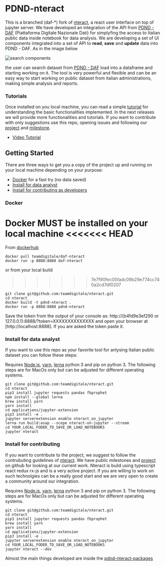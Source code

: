# PDND-nteract

This is a branched (daf-\*) fork of [nteract](https://nteract.io), a react user interface on top of jupyter server. We have developed an integration of the API from [PDND - DAF](https://dataportal.daf.teamdigitale.it) (Piattaforma Digitale Nazionale Dati) for simplyfing the access to Italian public data inside notebook for data analysis. We are developing a set of UI components integrated into a set of API to **read**, **save** and **update** data into PDND - DAF. As in the image below

![search components](https://raw.githubusercontent.com/teamdigitale/nteract/daf-develop/pdnd-tutorials/img/search_with_logo.png)

the user can search dataset from [PDND - DAF](https://dataportal.daf.teamdigitale.it) load into a dataframe and starting working on it. The tool is very powerful and flexible and can be an easy way to start working on public dataset from italian administrations, making simple analysis and reports.

### Tutorials

Once installed on you local machine, you can read a simple [tutorial](https://github.com/teamdigitale/nteract/blob/daf-develop/pdnd-tutorials/pdnd-nteract-tutorial.md) for understanding the basic functionalities implemented. In the next releases we will provide more functionalities and tutorials. If you want to contribute with only suggestions use this repo, opening issues and following our [project](https://github.com/teamdigitale/nteract/projects) and [milestone](https://github.com/teamdigitale/nteract/milestones).


- [Video Tutorial](https://www.youtube.com/watch?v=nlZnYcz66YE)

## Getting Started

There are three ways to get you a copy of the project up and running on your local machine depending on your purpose:

- [Docker](#docker-installation) for a fast try (no data saved)
- [Install for data analyst](#install-for-data-analyst)
- [Install for contributing as developers](#install-for-contributing)

### Docker

Docker MUST be installed on your local machine
<<<<<<< HEAD
=======

From [dockerhub](https://hub.docker.com/r/teamdigitale/daf-nteract)

```
docker pull teamdigitale/daf-nteract
docker run -p 8888:8888 daf-nteract
```

or from your local build
>>>>>>> 7e7f90fec05fadc09b29e774cc740a2cd7df0207

```
git clone git@github.com:teamdigitale/nteract.git
cd nteract
docker build -t pdnd-nteract .
docker run -p 8888:8888 pdnd-nteract
```

Save the token from the output of your console as:
http://(b4fd9e3ef290 or 127.0.0.1):8888/?token=XXXXXXXXXXXXXX
and open your browser at [http://localhost:8888]. If you are asked the token paste it.

### Install for data analyst

If you want to use this repo as your favorite tool for anlysing Italian public dataset you can follow these steps:

Requires [Node.js](https://docs.npmjs.com/getting-started/installing-node), [yarn](https://yarnpkg.com/lang/en/docs/install/), [lerna](https://lernajs.io/) python 3 and pip on python 3. The following steps are for MacOs only but can be adjusted for different operating systems.

```
git clone git@github.com:teamdigitale/nteract.git
cd nteract
pip3 install jupyter requests pandas fbprophet
npm install --global lerna
brew install yarn
yarn install
cd applications/jupyter-extension
pip3 install -e .
jupyter serverextension enable nteract_on_jupyter
lerna run build:asap --scope nteract-on-jupyter --stream
cd YOUR_LOCAL_FODER_TO_SAVE_OR_LOAD_NOTEBOOKS
jupyter nteract
```

### Install for contributing

If you want to contribute to the project, we suggest to follow the contrubuting guidelines of [nteract](https://nteract.io). We have public milestones and [project](https://github.com/teamdigitale/nteract/projects) on github for looking at our current work. Nteract is build using typescript react redux rx-js and is a very active project. If you are willing to work on such technolgies can be a really good start and we are very open to create a community around our integration.

Requires [Node.js](https://docs.npmjs.com/getting-started/installing-node), [yarn](https://yarnpkg.com/lang/en/docs/install/), [lerna](https://lernajs.io/) python 3 and pip on python 3. The following steps are for MacOs only but can be adjusted for different operating systems.

```
git clone git@github.com:teamdigitale/nteract.git
cd nteract
pip3 install jupyter requests pandas fbprophet
brew install yarn
yarn install
cd applications/jupyter-extension
pip3 install -e .
jupyter serverextension enable nteract_on_jupyter
cd YOUR_LOCAL_FODER_TO_SAVE_OR_LOAD_NOTEBOOKS
jupyter nteract --dev
```

Almost the main things developed are inside the [pdnd-nteract-packages](https://github.com/teamdigitale/nteract/tree/daf-develop/packages/pdnd-nteract-packages)
